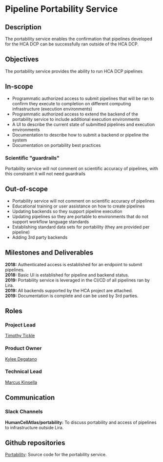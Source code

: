 # Pipeline Portability Service

## Description

The portability service enables the confirmation that pipelines developed for the HCA DCP can be successfully ran outside of the HCA DCP.

## Objectives

The portability service provides the ability to run HCA DCP pipelines 

## In-scope

* Programmatic authorized access to submit pipelines that will be ran to confirm they execute to completion on different computing infrastructure (execution environments)
* Programmatic authorized access to extend the backend of the portability service to include additional execution environments
* A UI to describe the current state of submitted pipelines and execution environments
* Documentation to describe how to submit a backend or pipeline the system
* Documentation on portability best practices

### Scientific "guardrails"

Portability service will not comment on scientific accuracy of pipelines, with this constraint it will not need guardrails

## Out-of-scope

* Portability service will not comment on scientific accuracy of pipelines
* Educational training or user assistance on how to create pipelines
* Updating backends so they support pipeline execution
* Updating pipelines so they are portable to environments that do not support workflow language standards
* Establishing standard data sets for portability (they are provided per pipeline)
* Adding 3rd party backends

## Milestones and Deliverables

__2018:__ Authenticated access is established for an endpoint to submit pipelines.   
__2018:__ Basic UI is established for pipeline and backend status.   
__2019:__ Portability service is leveraged in the CI/CD of all pipelines ran by Lira.   
__2019:__ All backends supported by the HCA project are attached.   
__2019:__ Documentation is complete and can be used by 3rd parties.   

## Roles
### Project Lead
[Timothy Tickle](mailto:ttickle@broadinstitute.org)

### Product Owner
[Kylee Degatano](mailto:kdegatano@broadinstitute.org)

### Technical Lead
[Marcus Kinsella](mailto:mkinsella@chanzuckerberg.com)

## Communication

### Slack Channels

__HumanCellAtlas/portability:__ To discuss portability and access of pipelines to infrastructure outside Lira.

## Github repositories
[Portability](https://github.com/HumanCellAtlas/portability):  Source code for the portability service.
